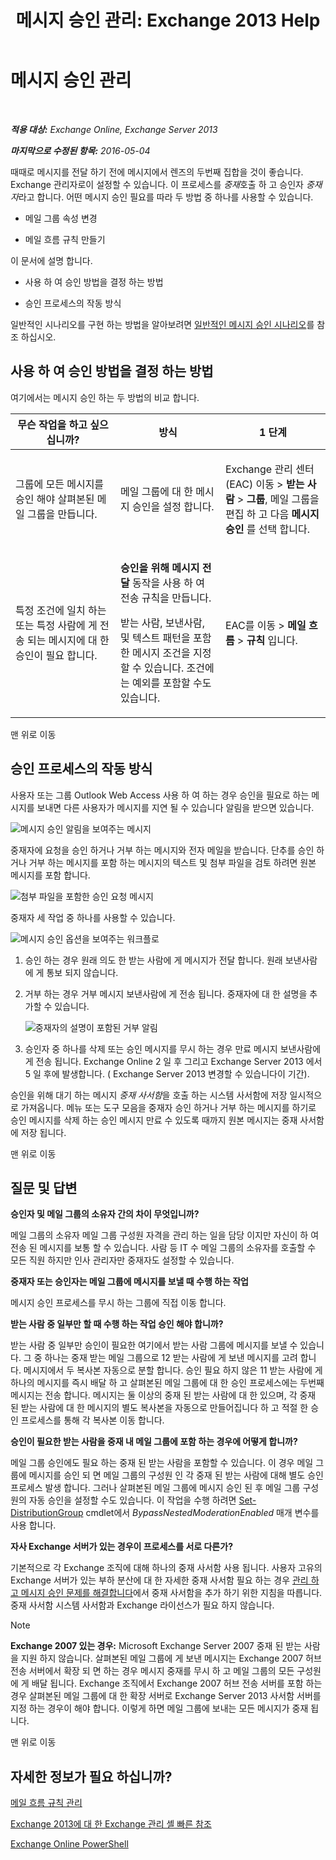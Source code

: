﻿---
title: '메시지 승인 관리: Exchange 2013 Help'
TOCTitle: 메시지 승인 관리
ms:assetid: 43a89f71-8002-4cb0-b3c8-1c2b2597f227
ms:mtpsurl: https://technet.microsoft.com/ko-kr/library/Dd297936(v=EXCHG.150)
ms:contentKeyID: 50482980
ms.date: 05/22/2018
mtps_version: v=EXCHG.150
ms.translationtype: MT
---

# 메시지 승인 관리

 

_**적용 대상:** Exchange Online, Exchange Server 2013_

_**마지막으로 수정된 항목:** 2016-05-04_

때때로 메시지를 전달 하기 전에 메시지에서 렌즈의 두번째 집합을 것이 좋습니다. Exchange 관리자로이 설정할 수 있습니다. 이 프로세스를 *중재*호출 하 고 승인자 *중재자*라고 합니다. 어떤 메시지 승인 필요를 따라 두 방법 중 하나를 사용할 수 있습니다.

  - 메일 그룹 속성 변경

  - 메일 흐름 규칙 만들기

이 문서에 설명 합니다.

  - 사용 하 여 승인 방법을 결정 하는 방법

  - 승인 프로세스의 작동 방식

일반적인 시나리오를 구현 하는 방법을 알아보려면 [일반적인 메시지 승인 시나리오](common-message-approval-scenarios-exchange-2013-help.md)를 참조 하십시오.

## 사용 하 여 승인 방법을 결정 하는 방법

여기에서는 메시지 승인 하는 두 방법의 비교 합니다.


<table>
<colgroup>
<col style="width: 33%" />
<col style="width: 33%" />
<col style="width: 33%" />
</colgroup>
<thead>
<tr class="header">
<th>무슨 작업을 하고 싶으십니까?</th>
<th>방식</th>
<th>1 단계</th>
</tr>
</thead>
<tbody>
<tr class="odd">
<td><p>그룹에 모든 메시지를 승인 해야 살펴본된 메일 그룹을 만듭니다.</p></td>
<td><p>메일 그룹에 대 한 메시지 승인을 설정 합니다.</p></td>
<td><p>Exchange 관리 센터 (EAC) 이동 &gt; <strong>받는 사람</strong> &gt; <strong>그룹</strong>, 메일 그룹을 편집 하 고 다음 <strong>메시지 승인</strong> 를 선택 합니다.</p></td>
</tr>
<tr class="even">
<td><p>특정 조건에 일치 하는 또는 특정 사람에 게 전송 되는 메시지에 대 한 승인이 필요 합니다.</p></td>
<td><p><strong>승인을 위해 메시지 전달</strong> 동작을 사용 하 여 전송 규칙을 만듭니다.</p>
<p>받는 사람, 보낸사람, 및 텍스트 패턴을 포함 한 메시지 조건을 지정할 수 있습니다. 조건에는 예외를 포함할 수도 있습니다.</p></td>
<td><p>EAC를 이동 &gt; <strong>메일 흐름</strong> &gt; <strong>규칙</strong> 입니다.</p></td>
</tr>
</tbody>
</table>


맨 위로 이동

## 승인 프로세스의 작동 방식

사용자 또는 그룹 Outlook Web Access 사용 하 여 하는 경우 승인을 필요로 하는 메시지를 보내면 다른 사용자가 메시지를 지연 될 수 있습니다 알림을 받으면 있습니다.

![메시지 승인 알림을 보여주는 메시지](images/Dd297936.80e2e5f1-0a1e-4c37-9076-794581155405(EXCHG.150).png "메시지 승인 알림을 보여주는 메시지")

중재자에 요청을 승인 하거나 거부 하는 메시지와 전자 메일을 받습니다. 단추를 승인 하거나 거부 하는 메시지를 포함 하는 메시지의 텍스트 및 첨부 파일을 검토 하려면 원본 메시지를 포함 합니다.

![첨부 파일을 포함한 승인 요청 메시지](images/Dd297936.bf517f5a-b10e-40df-a48a-403b395b5962(EXCHG.150).png "첨부 파일을 포함한 승인 요청 메시지")

중재자 세 작업 중 하나를 사용할 수 있습니다.

![메시지 승인 옵션을 보여주는 워크플로](images/Dd297936.dc7a6ca9-c67d-487a-8713-4d628e07f4b3(EXCHG.150).png "메시지 승인 옵션을 보여주는 워크플로")

1.  승인 하는 경우 원래 의도 한 받는 사람에 게 메시지가 전달 합니다. 원래 보낸사람에 게 통보 되지 않습니다.

2.  거부 하는 경우 거부 메시지 보낸사람에 게 전송 됩니다. 중재자에 대 한 설명을 추가할 수 있습니다.
    
    ![중재자의 설명이 포함된 거부 알림](images/Dd297936.a663d36a-c67d-4155-b8f6-4b5dc8e105d9(EXCHG.150).png "중재자의 설명이 포함된 거부 알림")  

3.  승인자 중 하나를 삭제 또는 승인 메시지를 무시 하는 경우 만료 메시지 보낸사람에 게 전송 됩니다. Exchange Online 2 일 후 그리고 Exchange Server 2013 에서 5 일 후에 발생합니다. ( Exchange Server 2013 변경할 수 있습니다이 기간).

승인을 위해 대기 하는 메시지 *중재 사서함*을 호출 하는 시스템 사서함에 저장 일시적으로 가져옵니다. 메뉴 또는 도구 모음을 중재자 승인 하거나 거부 하는 메시지를 하기로 승인 메시지를 삭제 하는 승인 메시지 만료 수 있도록 때까지 원본 메시지는 중재 사서함에 저장 됩니다.

맨 위로 이동

## 질문 및 답변

**승인자 및 메일 그룹의 소유자 간의 차이 무엇입니까?**

메일 그룹의 소유자 메일 그룹 구성원 자격을 관리 하는 일을 담당 이지만 자신이 하 여 전송 된 메시지를 보통 할 수 있습니다. 사람 등 IT 수 메일 그룹의 소유자를 호출할 수 모든 직원 하지만 인사 관리자만 중재자도 설정할 수 있습니다.

**중재자 또는 승인자는 메일 그룹에 메시지를 보낼 때 수행 하는 작업**

메시지 승인 프로세스를 무시 하는 그룹에 직접 이동 합니다.

**받는 사람 중 일부만 할 때 수행 하는 작업 승인 해야 합니까?**

받는 사람 중 일부만 승인이 필요한 여기에서 받는 사람 그룹에 메시지를 보낼 수 있습니다. 그 중 하나는 중재 받는 메일 그룹으로 12 받는 사람에 게 보낸 메시지를 고려 합니다. 메시지에서 두 복사본 자동으로 분할 합니다. 승인 필요 하지 않은 11 받는 사람에 게 하나의 메시지를 즉시 배달 하 고 살펴본된 메일 그룹에 대 한 승인 프로세스에는 두번째 메시지는 전송 합니다. 메시지는 둘 이상의 중재 된 받는 사람에 대 한 있으며, 각 중재 된 받는 사람에 대 한 메시지의 별도 복사본을 자동으로 만들어집니다 하 고 적절 한 승인 프로세스를 통해 각 복사본 이동 합니다.

**승인이 필요한 받는 사람을 중재 내 메일 그룹에 포함 하는 경우에 어떻게 합니까?**

메일 그룹 승인에도 필요 하는 중재 된 받는 사람을 포함할 수 있습니다. 이 경우 메일 그룹에 메시지를 승인 되 면 메일 그룹의 구성원 인 각 중재 된 받는 사람에 대해 별도 승인 프로세스 발생 합니다. 그러나 살펴본된 메일 그룹에 메시지 승인 된 후 메일 그룹 구성원의 자동 승인을 설정할 수도 있습니다. 이 작업을 수행 하려면 [Set-DistributionGroup](https://technet.microsoft.com/ko-kr/library/bb124955\(v=exchg.150\)) cmdlet에서 *BypassNestedModerationEnabled* 매개 변수를 사용 합니다.

**자사 Exchange 서버가 있는 경우이 프로세스를 서로 다른가?**

기본적으로 각 Exchange 조직에 대해 하나의 중재 사서함 사용 됩니다. 사용자 고유의 Exchange 서버가 있는 부하 분산에 대 한 자세한 중재 사서함 필요 하는 경우 [관리 하 고 메시지 승인 문제를 해결합니다](manage-and-troubleshoot-message-approval-exchange-2013-help.md)에서 중재 사서함을 추가 하기 위한 지침을 따릅니다. 중재 사서함 시스템 사서함과 Exchange 라이선스가 필요 하지 않습니다.


> [!NOTE]
> <STRONG>Exchange 2007 있는 경우:</STRONG> Microsoft Exchange Server 2007 중재 된 받는 사람을 지원 하지 않습니다. 살펴본된 메일 그룹에 게 보낸 메시지는 Exchange 2007 허브 전송 서버에서 확장 되 면 하는 경우 메시지 중재를 무시 하 고 메일 그룹의 모든 구성원에 게 배달 됩니다. Exchange 조직에서 Exchange 2007 허브 전송 서버를 포함 하는 경우 살펴본된 메일 그룹에 대 한 확장 서버로 Exchange Server 2013 사서함 서버를 지정 하는 경우이 해야 합니다. 이렇게 하면 메일 그룹에 보내는 모든 메시지가 중재 됩니다.



맨 위로 이동

## 자세한 정보가 필요 하십니까?

[메일 흐름 규칙 관리](manage-mail-flow-rules-exchange-2013-help.md)

[Exchange 2013에 대 한 Exchange 관리 셸 빠른 참조](exchange-management-shell-quick-reference-for-exchange-2013-exchange-2013-help.md)

[Exchange Online PowerShell](https://technet.microsoft.com/ko-kr/library/jj200677\(v=exchg.150\))

